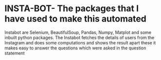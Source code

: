 # INSTA-BOT- The packages that I have used to make this automated
Instabot are Selenium, BeautifulSoup, Pandas, Numpy,
Matplot and some inbuilt python packages. The Instabot
fetches the details of users from the Instagram and
does some computations and shows the result apart
these it makes easy to answer the questions which
were asked in the question statement
